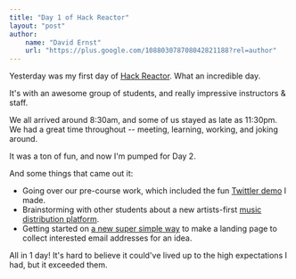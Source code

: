 ```yaml
---
title: "Day 1 of Hack Reactor"
layout: "post"
author: 
    name: "David Ernst"
    url: "https://plus.google.com/108803078708042821188?rel=author"
---
```


Yesterday was my first day of [Hack Reactor](http://hackreactor.com). What an incredible day.

It's with an awesome group of students, and really impressive instructors & staff.

We all arrived around 8:30am, and some of us stayed as late as 11:30pm. We had a great time throughout -- meeting, learning, working, and joking around.

It was a ton of fun, and now I'm pumped for Day 2.

And some things that came out it:

* Going over our pre-course work, which included the fun [Twittler demo](http://dsernst.com/2014-12-twittler/) I made.
* Brainstorming with other students about a new artists-first [music distribution platform](https://github.com/dsernst/music-publishing-3.0).
* Getting started on [a new super simple way](https://github.com/dsernst/landing-page-1-2-3) to make a landing page to collect interested email addresses for an idea.

All in 1 day! It's hard to believe it could've lived up to the high expectations I had, but it exceeded them.